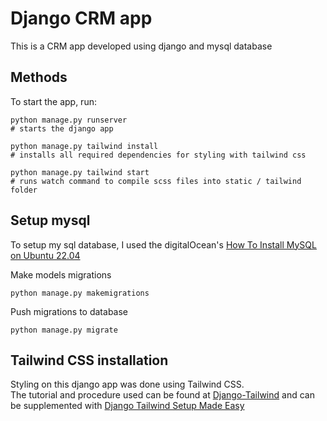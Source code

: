 # Django CRM app
This is a CRM app developed using django and mysql database

## Methods

To start the app, run:

```
python manage.py runserver
# starts the django app

python manage.py tailwind install
# installs all required dependencies for styling with tailwind css

python manage.py tailwind start
# runs watch command to compile scss files into static / tailwind folder
```

## Setup mysql

To setup my sql database, I used the digitalOcean's  [How To Install MySQL on Ubuntu 22.04](https://www.digitalocean.com/community/tutorials/how-to-install-mysql-on-ubuntu-22-04)

Make models migrations

```
python manage.py makemigrations
```

Push migrations to database

```
python manage.py migrate
```

## Tailwind CSS installation

Styling on this django app was done using Tailwind CSS.  
The tutorial and procedure used can be found at [Django-Tailwind](https://django-tailwind.readthedocs.io/en/latest/installation.html) and can be supplemented with [Django Tailwind Setup Made Easy](https://blog.devgenius.io/django-tailwind-setup-made-easy-36043adda97c)
